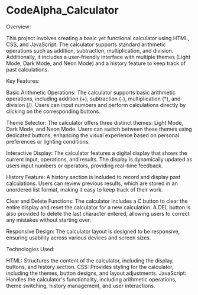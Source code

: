# CodeAlpha_Calculator

Overview:

This project involves creating a basic yet functional calculator using HTML, CSS, and JavaScript. The calculator supports standard arithmetic operations such as addition, subtraction, multiplication, and division. Additionally, it includes a user-friendly interface with multiple themes (Light Mode, Dark Mode, and Neon Mode) and a history feature to keep track of past calculations.

Key Features:

Basic Arithmetic Operations:
The calculator supports basic arithmetic operations, including addition (+), subtraction (-), multiplication (*), and division (/).
Users can input numbers and perform calculations directly by clicking on the corresponding buttons.

Theme Selector:
The calculator offers three distinct themes: Light Mode, Dark Mode, and Neon Mode.
Users can switch between these themes using dedicated buttons, enhancing the visual experience based on personal preferences or lighting conditions.

Interactive Display:
The calculator features a digital display that shows the current input, operations, and results.
The display is dynamically updated as users input numbers or operators, providing real-time feedback.

History Feature:
A history section is included to record and display past calculations.
Users can review previous results, which are stored in an unordered list format, making it easy to keep track of their work.

Clear and Delete Functions:
The calculator includes a C button to clear the entire display and reset the calculator for a new calculation.
A DEL button is also provided to delete the last character entered, allowing users to correct any mistakes without starting over.

Responsive Design:
The calculator layout is designed to be responsive, ensuring usability across various devices and screen sizes.

Technologies Used:

HTML: Structures the content of the calculator, including the display, buttons, and history section.
CSS: Provides styling for the calculator, including the themes, button designs, and layout adjustments.
JavaScript: Handles the calculator's functionality, including arithmetic operations, theme switching, history management, and user interactions.

